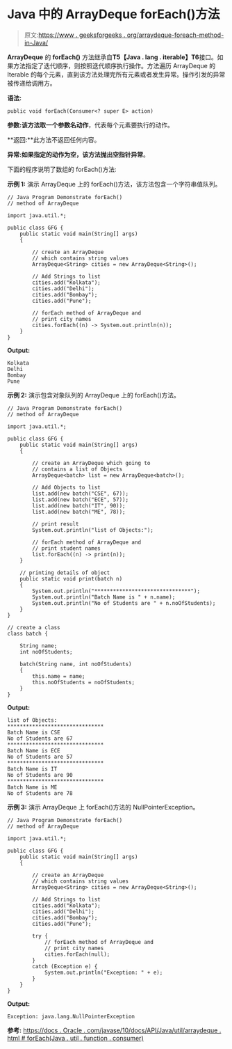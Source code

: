 # Java 中的 ArrayDeque forEach()方法

> 原文:[https://www . geeksforgeeks . org/arraydeque-foreach-method-in-Java/](https://www.geeksforgeeks.org/arraydeque-foreach-method-in-java/)

**ArrayDeque** 的 **forEach()** 方法继承自**T5【Java . lang . iterable】T6**接口。如果方法指定了迭代顺序，则按照迭代顺序执行操作。方法遍历 ArrayDeque 的 Iterable 的每个元素，直到该方法处理完所有元素或者发生异常。操作引发的异常被传递给调用方。

**语法:**

```
public void forEach(Consumer<? super E> action)
```

**参数:**该方法取一个参数名**动作**，代表每个元素要执行的动作。

**返回:**此方法不返回任何内容。

**异常:**如果指定的动作为空，该方法抛出**空指针异常**。

下面的程序说明了数组的 forEach()方法:

**示例 1:** 演示 ArrayDeque 上的 forEach()方法，该方法包含一个字符串值队列。

```
// Java Program Demonstrate forEach()
// method of ArrayDeque

import java.util.*;

public class GFG {
    public static void main(String[] args)
    {

        // create an ArrayDeque
        // which contains string values
        ArrayDeque<String> cities = new ArrayDeque<String>();

        // Add Strings to list
        cities.add("Kolkata");
        cities.add("Delhi");
        cities.add("Bombay");
        cities.add("Pune");

        // forEach method of ArrayDeque and
        // print city names
        cities.forEach((n) -> System.out.println(n));
    }
}
```

**Output:**

```
Kolkata
Delhi
Bombay
Pune

```

**示例 2:** 演示包含对象队列的 ArrayDeque 上的 forEach()方法。

```
// Java Program Demonstrate forEach()
// method of ArrayDeque

import java.util.*;

public class GFG {
    public static void main(String[] args)
    {

        // create an ArrayDeque which going to
        // contains a list of Objects
        ArrayDeque<batch> list = new ArrayDeque<batch>();

        // Add Objects to list
        list.add(new batch("CSE", 67));
        list.add(new batch("ECE", 57));
        list.add(new batch("IT", 90));
        list.add(new batch("ME", 78));

        // print result
        System.out.println("list of Objects:");

        // forEach method of ArrayDeque and
        // print student names
        list.forEach((n) -> print(n));
    }

    // printing details of object
    public static void print(batch n)
    {
        System.out.println("*******************************");
        System.out.println("Batch Name is " + n.name);
        System.out.println("No of Students are " + n.noOfStudents);
    }
}

// create a class
class batch {

    String name;
    int noOfStudents;

    batch(String name, int noOfStudents)
    {
        this.name = name;
        this.noOfStudents = noOfStudents;
    }
}
```

**Output:**

```
list of Objects:
*******************************
Batch Name is CSE
No of Students are 67
*******************************
Batch Name is ECE
No of Students are 57
*******************************
Batch Name is IT
No of Students are 90
*******************************
Batch Name is ME
No of Students are 78

```

**示例 3:** 演示 ArrayDeque 上 forEach()方法的 NullPointerException。

```
// Java Program Demonstrate forEach()
// method of ArrayDeque

import java.util.*;

public class GFG {
    public static void main(String[] args)
    {

        // create an ArrayDeque
        // which contains string values
        ArrayDeque<String> cities = new ArrayDeque<String>();

        // Add Strings to list
        cities.add("Kolkata");
        cities.add("Delhi");
        cities.add("Bombay");
        cities.add("Pune");

        try {
            // forEach method of ArrayDeque and
            // print city names
            cities.forEach(null);
        }
        catch (Exception e) {
            System.out.println("Exception: " + e);
        }
    }
}
```

**Output:**

```
Exception: java.lang.NullPointerException

```

**参考:**
[https://docs . Oracle . com/javase/10/docs/API/Java/util/arraydeque . html # forEach(Java . util . function . consumer)](https://docs.oracle.com/javase/10/docs/api/java/util/ArrayDeque.html#forEach(java.util.function.Consumer))